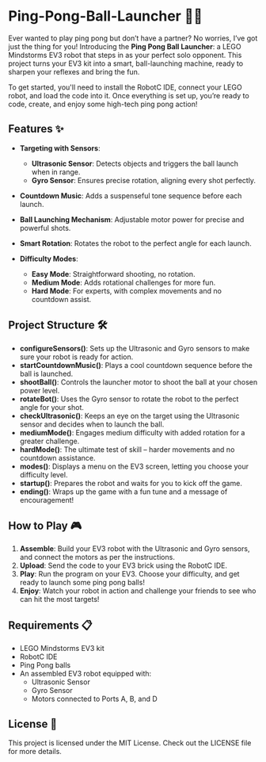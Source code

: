 # Ping-Pong-Ball-Launcher 🏓🤖

Ever wanted to play ping pong but don’t have a partner? No worries, I’ve got just the thing for you! Introducing the **Ping Pong Ball Launcher**: a LEGO Mindstorms EV3 robot that steps in as your perfect solo opponent. This project turns your EV3 kit into a smart, ball-launching machine, ready to sharpen your reflexes and bring the fun.

To get started, you'll need to install the RobotC IDE, connect your LEGO robot, and load the code into it. Once everything is set up, you’re ready to code, create, and enjoy some high-tech ping pong action!

## Features ✨

- **Targeting with Sensors**:
  - **Ultrasonic Sensor**: Detects objects and triggers the ball launch when in range. 
  - **Gyro Sensor**: Ensures precise rotation, aligning every shot perfectly. 

- **Countdown Music**: Adds a suspenseful tone sequence before each launch. 

- **Ball Launching Mechanism**: Adjustable motor power for precise and powerful shots. 

- **Smart Rotation**: Rotates the robot to the perfect angle for each launch. 

- **Difficulty Modes**:
  - **Easy Mode**: Straightforward shooting, no rotation. 
  - **Medium Mode**: Adds rotational challenges for more fun. 
  - **Hard Mode**: For experts, with complex movements and no countdown assist. 

## Project Structure 🛠️

- **configureSensors()**: Sets up the Ultrasonic and Gyro sensors to make sure your robot is ready for action.
- **startCountdownMusic()**: Plays a cool countdown sequence before the ball is launched.
- **shootBall()**: Controls the launcher motor to shoot the ball at your chosen power level.
- **rotateBot()**: Uses the Gyro sensor to rotate the robot to the perfect angle for your shot.
- **checkUltrasonic()**: Keeps an eye on the target using the Ultrasonic sensor and decides when to launch the ball.
- **mediumMode()**: Engages medium difficulty with added rotation for a greater challenge.
- **hardMode()**: The ultimate test of skill – harder movements and no countdown assistance.
- **modes()**: Displays a menu on the EV3 screen, letting you choose your difficulty level.
- **startup()**: Prepares the robot and waits for you to kick off the game.
- **ending()**: Wraps up the game with a fun tune and a message of encouragement!

## How to Play 🎮

1. **Assemble**: Build your EV3 robot with the Ultrasonic and Gyro sensors, and connect the motors as per the instructions.
2. **Upload**: Send the code to your EV3 brick using the RobotC IDE.
3. **Play**: Run the program on your EV3. Choose your difficulty, and get ready to launch some ping pong balls!
4. **Enjoy**: Watch your robot in action and challenge your friends to see who can hit the most targets!

## Requirements 📋

- LEGO Mindstorms EV3 kit
- RobotC IDE
- Ping Pong balls
- An assembled EV3 robot equipped with:
  - Ultrasonic Sensor
  - Gyro Sensor
  - Motors connected to Ports A, B, and D

## License 📜

This project is licensed under the MIT License. Check out the LICENSE file for more details.

##
